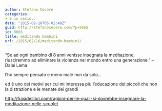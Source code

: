 ```yaml
---
author: Stefano Cecere
categories:
- E io cecio..
date: "2015-02-16T06:02:48Z"
guid: http://stefanocecere.com/?p=5665
id: 5665
title: meditando bambini
url: /2015/02/16/meditando-bambini/
---
```


“Se ad ogni bambino di 8 anni venisse insegnata la meditazione, riusciremmo ad eliminare la violenza nel mondo entro una generazione.” – Dalai Lama

l&#8217;ho sempre pensato e meno male non da solo&#8230;
  
ed è uno dei motivi per cui mi interessa più l&#8217;educazione dei piccoli che non la distrazione e le menate dei grandi

http://frasideilibri.com/ragioni-per-le-quali-si-dovrebbe-insegnare-la-meditazione-nelle-scuole/